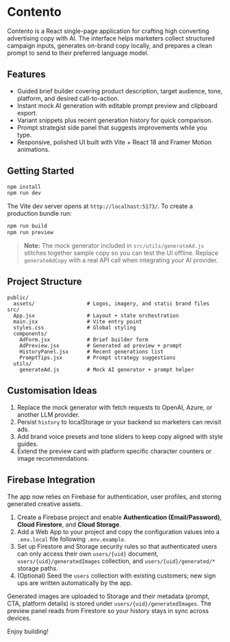# Contento

Contento is a React single-page application for crafting high converting advertising copy with AI. The interface helps marketers collect structured campaign inputs, generates on-brand copy locally, and prepares a clean prompt to send to their preferred language model.

## Features

- Guided brief builder covering product description, target audience, tone, platform, and desired call-to-action.
- Instant mock AI generation with editable prompt preview and clipboard export.
- Variant snippets plus recent generation history for quick comparison.
- Prompt strategist side panel that suggests improvements while you type.
- Responsive, polished UI built with Vite + React 18 and Framer Motion animations.

## Getting Started

```bash
npm install
npm run dev
```

The Vite dev server opens at `http://localhost:5173/`. To create a production bundle run:

```bash
npm run build
npm run preview
```

> **Note:** The mock generator included in `src/utils/generateAd.js` stitches together sample copy so you can test the UI offline. Replace `generateAdCopy` with a real API call when integrating your AI provider.

## Project Structure

```
public/
  assets/                 # Logos, imagery, and static brand files
src/
  App.jsx                 # Layout + state orchestration
  main.jsx                # Vite entry point
  styles.css              # Global styling
  components/
    AdForm.jsx            # Brief builder form
    AdPreview.jsx         # Generated ad preview + prompt
    HistoryPanel.jsx      # Recent generations list
    PromptTips.jsx        # Prompt strategy suggestions
  utils/
    generateAd.js         # Mock AI generator + prompt helper
```

## Customisation Ideas

1. Replace the mock generator with fetch requests to OpenAI, Azure, or another LLM provider.
2. Persist `history` to localStorage or your backend so marketers can revisit ads.
3. Add brand voice presets and tone sliders to keep copy aligned with style guides.
4. Extend the preview card with platform specific character counters or image recommendations.

## Firebase Integration

The app now relies on Firebase for authentication, user profiles, and storing generated creative assets.

1. Create a Firebase project and enable **Authentication (Email/Password)**, **Cloud Firestore**, and **Cloud Storage**.
2. Add a Web App to your project and copy the configuration values into a `.env.local` file following `.env.example`.
3. Set up Firestore and Storage security rules so that authenticated users can only access their own `users/{uid}` document, `users/{uid}/generatedImages` collection, and `users/{uid}/generated/*` storage paths.
4. (Optional) Seed the `users` collection with existing customers; new sign ups are written automatically by the app.

Generated images are uploaded to Storage and their metadata (prompt, CTA, platform details) is stored under `users/{uid}/generatedImages`. The preview panel reads from Firestore so your history stays in sync across devices.

Enjoy building!
